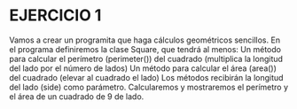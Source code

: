 # EJERCICIO 1
Vamos a crear un programita que haga cálculos geométricos sencillos. En el programa definiremos la clase Square, que tendrá al menos:
Un método para calcular el perímetro (perimeter()) del cuadrado (multiplica la longitud del lado por el número de lados)
Un método para calcular el área (area()) del cuadrado (elevar al cuadrado el lado)
Los métodos recibirán la longitud del lado (side) como parámetro.
Calcularemos y mostraremos el perímetro y el área de un cuadrado de 9 de lado.